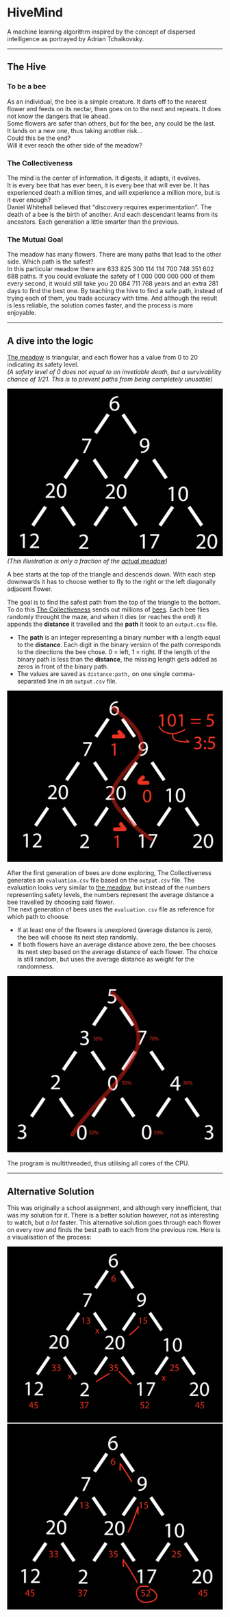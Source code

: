 # HiveMind
A machine learning algorithm inspired by the concept of dispersed intelligence as portrayed by Adrian Tchaikovsky.

---
## The Hive
### To be a bee
As an individual, the bee is a simple creature.
It darts off to the nearest flower and feeds on its nectar,
then goes on to the next and repeats.
It does not know the dangers that lie ahead.<br>
Some flowers are safer than others, but for the bee,
any could be the last.<br>
It lands on a new one, thus taking another risk...<br>
Could this be the end?<br>
Will it ever reach the other side of the meadow?

### The Collectiveness
The mind is the center of information.
It digests, it adapts, it evolves.<br>
It is every bee that has ever been,
it is every bee that will ever be.
It has experienced death a million times,
and will experience a million more,
but is it ever enough?<br>
Daniel Whitehall believed that "discovery requires experimentation".
The death of a bee is the birth of another.
And each descendant learns from its ancestors.
Each generation a little smarter than the previous.
### The Mutual Goal
The meadow has many flowers. There are many paths that lead to the other side. Which path is the safest?<br>
In this particular meadow there are 633 825 300 114 114 700 748 351 602 688 paths. If you could evaluate the safety of 1 000 000 000 000 of them every second, it would still take you 20 084 711 768 years and an extra 281 days to find the best one. By teaching the hive to find a safe path, instead of trying each of them, you trade accuracy with time. And although the result is less reliable, the solution comes faster, and the process is more enjoyable.

---
## A dive into the logic
[The meadow](Tests/input2.txt) is triangular, and each flower has a value from 0 to 20 indicating its safety level.<br>
*(A safety level of 0 does not equal to an invetiable death, but a survivability chance of 1/21. This is to prevent paths from being completely unusable)*

![Triangle consisting of 10 numbers.](Images/Meadow.png)
*(This illustration is only a fraction of the [actual meadow](Tests/input2.txt))*

A bee starts at the top of the triangle and descends down. With each step downwards it has to choose wether to fly to the right or the left diagonally adjacent flower.

The goal is to find the safest path from the top of the triangle to the bottom.<br>
To do this [The Collectiveness](The_Collectiveness.py) sends out millions of [bees](Hive.py). Each bee flies randomly throught the maze, and when it dies (or reaches the end) it appends the **distance** it travelled and the **path** it took to an `output.csv` file.
* The **path** is an integer representing a binary number with a length equal to the **distance**. Each digit in the binary version of the path corresponds to the directions the bee chose. 0 = left, 1 = right. If the length of the binary path is less than the **distance**, the missing length gets added as zeros in front of the binary path.
* The values are saved as `distance:path,` on one single comma-separated line in an `output.csv` file.

![A bee travels through the meadow and records the path it takes.](Images/Commute.png)

After the first generation of bees are done exploring, The Collectiveness generates an `evaluation.csv` file based on the `output.csv` file. The evaluation looks very similar to [the meadow](Tests/input2.txt), but instead of the numbers representing safety levels, the numbers represent the average distance a bee travelled by choosing said flower.<br>
The next generation of bees uses the `evaluation.csv` file as reference for which path to choose.
- If at least one of the flowers is unexplored (average distance is zero), the bee will choose its next step randomly.
- If both flowers have an average distance above zero, the bee chooses its next step based on the average distance of each flower. The choice is still random, but uses the average distance as weight for the randomness.

![The bee chooses its route based on how far the bees before it got.](Images/Gamble.png)

The program is multithreaded, thus utilising all cores of the CPU.

---
## Alternative Solution
This was originally a school assignment, and although very innefficient, that was my solution for it. There is a better solution however, not as interesting to watch, but *a lot* faster.
This alternative solution goes through each flower on every row and finds the best path to each from the previous row.
Here is a visualisation of the process:

![Add the highest sum from the previous flowers](Images/Addition2.png)
![Find the best path starting from the bottom](Images/Solution.png)
